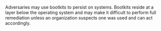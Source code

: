 Adversaries may use bootkits to persist on systems. Bootkits reside at a layer below the operating system and may make it difficult to perform full remediation unless an organization suspects one was used and can act accordingly.